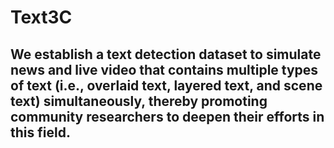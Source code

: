 # Text3C

## We establish a text detection dataset to simulate news and live video that contains multiple types of text (i.e., overlaid text, layered text, and scene text) simultaneously, thereby promoting community researchers to deepen their efforts in this field. 
